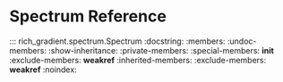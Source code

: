 # Spectrum Reference

::: rich_gradient.spectrum.Spectrum
    :docstring:
    :members:
    :undoc-members:
    :show-inheritance:
    :private-members:
    :special-members: __init__
    :exclude-members: __weakref__
    :inherited-members:
    :exclude-members: __weakref__
    :noindex:
